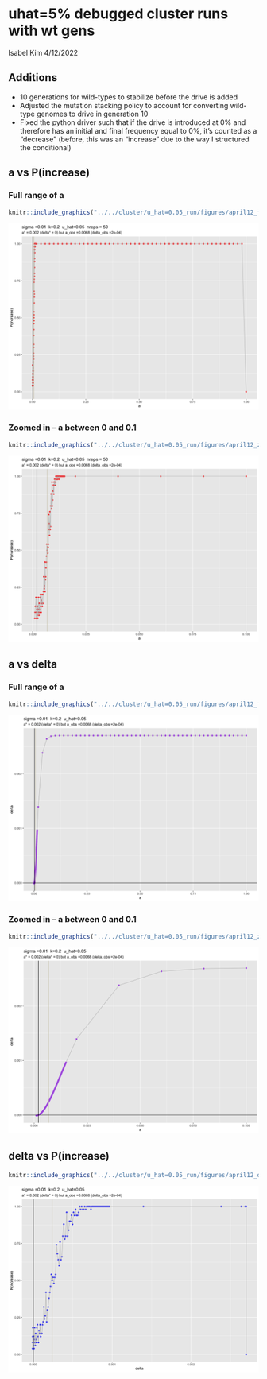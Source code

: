 uhat=5% debugged cluster runs with wt gens
================
Isabel Kim
4/12/2022

## Additions

-   10 generations for wild-types to stabilize before the drive is added
-   Adjusted the mutation stacking policy to account for converting
    wild-type genomes to drive in generation 10
-   Fixed the python driver such that if the drive is introduced at 0%
    and therefore has an initial and final frequency equal to 0%, it’s
    counted as a “decrease” (before, this was an “increase” due to the
    way I structured the conditional)

## a vs P(increase)

### Full range of a

``` r
knitr::include_graphics("../../cluster/u_hat=0.05_run/figures/april12_full_a_vs_p_increase_uhat5.png")
```

![](../../cluster/u_hat=0.05_run/figures/april12_full_a_vs_p_increase_uhat5.png)<!-- -->

### Zoomed in – a between 0 and 0.1

``` r
knitr::include_graphics("../../cluster/u_hat=0.05_run/figures/april12_zoomed_in_a_vs_p_increase_uhat5.png")
```

![](../../cluster/u_hat=0.05_run/figures/april12_zoomed_in_a_vs_p_increase_uhat5.png)<!-- -->

## a vs delta

### Full range of a

``` r
knitr::include_graphics("../../cluster/u_hat=0.05_run/figures/april12_full_a_vs_delta_uhat5.png")
```

![](../../cluster/u_hat=0.05_run/figures/april12_full_a_vs_delta_uhat5.png)<!-- -->

### Zoomed in – a between 0 and 0.1

``` r
knitr::include_graphics("../../cluster/u_hat=0.05_run/figures/april12_zoomed_in_a_vs_delta_uhat5.png")
```

![](../../cluster/u_hat=0.05_run/figures/april12_zoomed_in_a_vs_delta_uhat5.png)<!-- -->
## delta vs P(increase)

``` r
knitr::include_graphics("../../cluster/u_hat=0.05_run/figures/april12_delta_vs_p_increase_uhat5.png")
```

![](../../cluster/u_hat=0.05_run/figures/april12_delta_vs_p_increase_uhat5.png)<!-- -->
